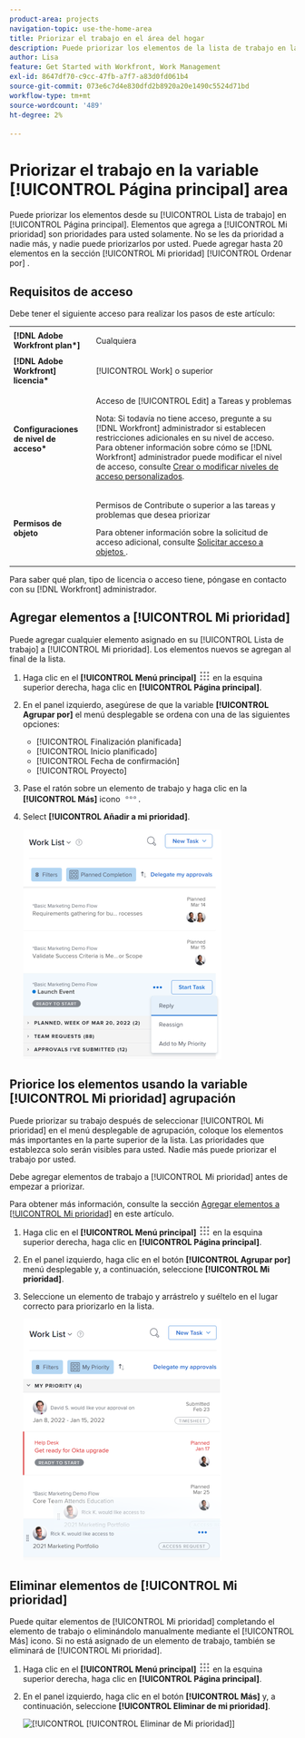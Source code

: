 ```yaml
---
product-area: projects
navigation-topic: use-the-home-area
title: Priorizar el trabajo en el área del hogar
description: Puede priorizar los elementos de la lista de trabajo en la página principal. Los artículos que añada a Mi prioridad son solo prioridades para usted. No se les da prioridad a nadie más, y nadie puede priorizarlos por usted. Puede agregar hasta 20 elementos en la sección [!UICONTROL Mi prioridad ordenar por] .
author: Lisa
feature: Get Started with Workfront, Work Management
exl-id: 8647df70-c9cc-47fb-a7f7-a83d0fd061b4
source-git-commit: 073e6c7d4e830dfd2b8920a20e1490c5524d71bd
workflow-type: tm+mt
source-wordcount: '489'
ht-degree: 2%

---
```


# Priorizar el trabajo en la variable [!UICONTROL Página principal] area

Puede priorizar los elementos desde su [!UICONTROL Lista de trabajo] en [!UICONTROL Página principal]. Elementos que agrega a [!UICONTROL Mi prioridad] son prioridades para usted solamente. No se les da prioridad a nadie más, y nadie puede priorizarlos por usted. Puede agregar hasta 20 elementos en la sección [!UICONTROL Mi prioridad] [!UICONTROL Ordenar por] .

## Requisitos de acceso

Debe tener el siguiente acceso para realizar los pasos de este artículo:

<table style="table-layout:auto"> 
 <col> 
 </col> 
 <col> 
 </col> 
 <tbody> 
  <tr> 
   <td role="rowheader"><strong>[!DNL Adobe Workfront plan*]</strong></td> 
   <td> <p>Cualquiera</p> </td> 
  </tr> 
  <tr> 
   <td role="rowheader"><strong>[!DNL Adobe Workfront] licencia*</strong></td> 
   <td> <p>[!UICONTROL Work] o superior</p> </td> 
  </tr> 
  <tr> 
   <td role="rowheader"><strong>Configuraciones de nivel de acceso*</strong></td> 
   <td> <p>Acceso de [!UICONTROL Edit] a Tareas y problemas</p> <p>Nota: Si todavía no tiene acceso, pregunte a su [!DNL Workfront] administrador si establecen restricciones adicionales en su nivel de acceso. Para obtener información sobre cómo se [!DNL Workfront] administrador puede modificar el nivel de acceso, consulte <a href="../../../administration-and-setup/add-users/configure-and-grant-access/create-modify-access-levels.md" class="MCXref xref">Crear o modificar niveles de acceso personalizados</a>.</p> </td> 
  </tr> 
  <tr> 
   <td role="rowheader"><strong>Permisos de objeto</strong></td> 
   <td> <p>Permisos de Contribute o superior a las tareas y problemas que desea priorizar</p> <p>Para obtener información sobre la solicitud de acceso adicional, consulte <a href="../../../workfront-basics/grant-and-request-access-to-objects/request-access.md" class="MCXref xref">Solicitar acceso a objetos </a>.</p> </td> 
  </tr> 
 </tbody> 
</table>

Para saber qué plan, tipo de licencia o acceso tiene, póngase en contacto con su [!DNL Workfront] administrador.

## Agregar elementos a [!UICONTROL Mi prioridad]

Puede agregar cualquier elemento asignado en su [!UICONTROL Lista de trabajo] a [!UICONTROL Mi prioridad]. Los elementos nuevos se agregan al final de la lista.

1. Haga clic en el **[!UICONTROL Menú principal]** ![](assets/main-menu-icon.png) en la esquina superior derecha, haga clic en **[!UICONTROL Página principal]**.
1. En el panel izquierdo, asegúrese de que la variable **[!UICONTROL Agrupar por]** el menú desplegable se ordena con una de las siguientes opciones:

   * [!UICONTROL Finalización planificada]
   * [!UICONTROL Inicio planificado]
   * [!UICONTROL Fecha de confirmación]
   * [!UICONTROL Proyecto]

1. Pase el ratón sobre un elemento de trabajo y haga clic en la **[!UICONTROL Más]** icono ![](assets/more-icon.png).

1. Select **[!UICONTROL Añadir a mi prioridad]**.

   ![](assets/getting-started-my-priority-group-by-drop-down-nwe-350x405.png)

## Priorice los elementos usando la variable [!UICONTROL Mi prioridad] agrupación

Puede priorizar su trabajo después de seleccionar [!UICONTROL Mi prioridad] en el menú desplegable de agrupación, coloque los elementos más importantes en la parte superior de la lista. Las prioridades que establezca solo serán visibles para usted. Nadie más puede priorizar el trabajo por usted.

Debe agregar elementos de trabajo a [!UICONTROL Mi prioridad] antes de empezar a priorizar.

Para obtener más información, consulte la sección [Agregar elementos a [!UICONTROL Mi prioridad]](#add-items-to-my-priority) en este artículo.

1. Haga clic en el **[!UICONTROL Menú principal]** ![](assets/main-menu-icon.png) en la esquina superior derecha, haga clic en **[!UICONTROL Página principal]**.
1. En el panel izquierdo, haga clic en el botón **[!UICONTROL Agrupar por]** menú desplegable y, a continuación, seleccione **[!UICONTROL Mi prioridad]**.

1. Seleccione un elemento de trabajo y arrástrelo y suéltelo en el lugar correcto para priorizarlo en la lista.

   ![](assets/drag-drop-my-priority-with-group-by-menu-nwe-350x426.png)

## Eliminar elementos de [!UICONTROL Mi prioridad]

Puede quitar elementos de [!UICONTROL Mi prioridad] completando el elemento de trabajo o eliminándolo manualmente mediante el [!UICONTROL Más] icono. Si no está asignado de un elemento de trabajo, también se eliminará de [!UICONTROL Mi prioridad].

1. Haga clic en el **[!UICONTROL Menú principal]** ![](assets/main-menu-icon.png) en la esquina superior derecha, haga clic en **[!UICONTROL Página principal]**.
1. En el panel izquierdo, haga clic en el botón **[!UICONTROL Más]** y, a continuación, seleccione **[!UICONTROL Eliminar de mi prioridad]**.

   ![[!UICONTROL [!UICONTROL Eliminar de Mi prioridad]]](assets/getting-started-remove-from-priority-nwe-350x395.png)
